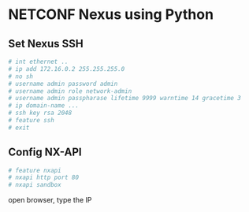 # NETCONF Nexus using Python

## Set Nexus SSH

```bash
# int ethernet ..
# ip add 172.16.0.2 255.255.255.0
# no sh
# username admin password admin
# username admin role network-admin
# username admin passpharase lifetime 9999 warntime 14 gracetime 3
# ip domain-name ...
# ssh key rsa 2048
# feature ssh
# exit
```

## Config NX-API

```bash
# feature nxapi
# nxapi http port 80
# nxapi sandbox
```

open browser, type the IP
